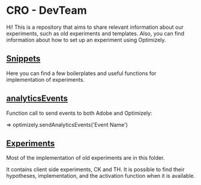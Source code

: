 # CRO - DevTeam

Hi! This is a repository that aims to share relevant information about our experiments, such as old experiments and templates. Also, you can find information about how to 
set up an experiment using Optimizely. 


## [Snippets](https://github.com/MichaelJESwain/CRO-devteam/tree/main/snippets)
Here you can find a few boilerplates and useful functions for implementation of experiments.

## [analyticsEvents](https://github.com/MichaelJESwain/CRO-devteam/tree/main/analyticsEvents)
Function call to send events to both Adobe and Optimizely:

=> optimizely.sendAnalyticsEvents('Event Name')

## [Experiments](https://github.com/MichaelJESwain/CRO-devteam/tree/main/experiments)
Most of the implementation of old experiments are in this folder. 

It contains client side experiments, CK and TH. It is possible to find their hypotheses, implementation, and the activation function when it is available.

